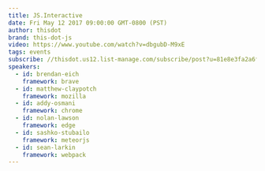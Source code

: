 ```yaml
---
title: JS.Interactive
date: Fri May 12 2017 09:00:00 GMT-0800 (PST)
author: thisdot
brand: this-dot-js
video: https://www.youtube.com/watch?v=dbgubD-M9xE
tags: events
subscribe: //thisdot.us12.list-manage.com/subscribe/post?u=81e8e3fa2a6f79fe97467029a&amp;id=762b8e8020
speakers:
  - id: brendan-eich
    framework: brave
  - id: matthew-claypotch
    framework: mozilla
  - id: addy-osmani
    framework: chrome
  - id: nolan-lawson
    framework: edge
  - id: sashko-stubailo
    framework: meteorjs
  - id: sean-larkin
    framework: webpack
---
```

